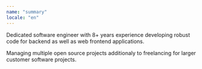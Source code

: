```yaml
---
name: "summary"
locale: "en"
---
```


Dedicated software engineer with 8+ years experience developing robust code for backend as well as web frontend applications. 

Managing multiple open source projects additionaly to freelancing for larger customer software projects.